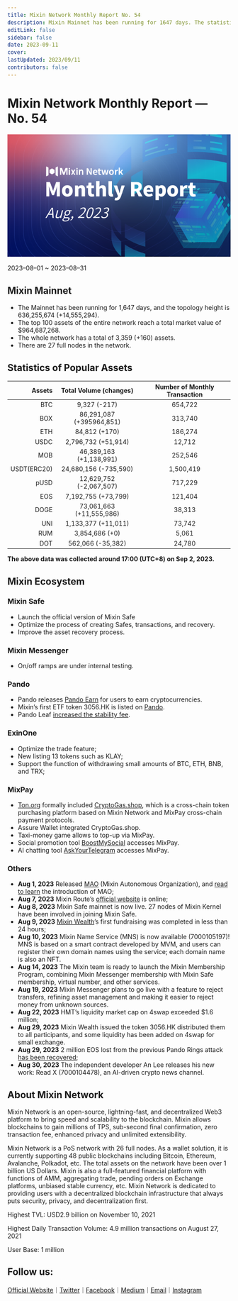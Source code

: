 ```yaml
---
title: Mixin Network Monthly Report No. 54
description: Mixin Mainnet has been running for 1647 days. The statistics of popular assets are listed. Ecosystem development, with Mixin Safe, Pando, Mixpay, Quill and other news and events are listed.
editLink: false
sidebar: false
date: 2023-09-11
cover:
lastUpdated: 2023/09/11
contributors: false
---
```

# Mixin Network Monthly Report — No. 54

![monthly-report](./monthly-54.png)

2023–08–01 ~ 2023–08–31

## Mixin Mainnet
- The Mainnet has been running for 1,647 days, and the topology height is 636,255,674 (+14,555,294).
- The top 100 assets of the entire network reach a total market value of $964,687,268.
- The whole network has a total of 3,359 (+160) assets.
- There are 27 full nodes in the network.

## Statistics of Popular Assets

| Assets     | Total Volume (changes) | Number of Monthly Transaction |
|----------:|:----------------------:|:---------:|
| BTC        | 9,327 (-217)                |	654,722 |
| BOX	     | 86,291,087 (+395964,851)             | 313,740   |
| ETH      	 | 84,812 (+170)          	| 186,274  |
| USDC       | 2,796,732 (+51,914)         | 12,712   |
| MOB        | 46,389,163 (+1,138,991)          |	252,546   |
| USDT(ERC20)| 24,680,156 (-735,590)         	| 1,500,419 |
| pUSD	     | 12,629,752 (-2,067,507)	            | 717,229 |
| EOS        | 7,192,755 (+73,799)          	| 121,404   |
| DOGE	     | 73,061,663 (+11,555,986)           | 38,313   |
| UNI	     | 1,133,377 (+11,011)           | 73,742  |
| RUM        | 3,854,686 (+0)         | 5,061   |
| DOT        | 562,066 (-35,382)         	| 24,780    |

 **The above data was collected around 17:00 (UTC+8) on Sep 2, 2023.**

## Mixin Ecosystem

### Mixin Safe
- Launch the official version of Mixin Safe
- Optimize the process of creating Safes, transactions, and recovery.
- Improve the asset recovery process.

### Mixin Messenger
- On/off ramps are under internal testing.

### Pando
- Pando releases [Pando Earn](https://app.pando.im/earn) for users to earn cryptocurrencies.
- Mixin’s first ETF token 3056.HK is listed on [Pando](https://app.pando.im/swap?mode=pro&base=5c392265-1e05-3520-a25b-2fe9e36510d7&quote=31d2ea9c-95eb-3355-b65b-ba096853bc18).
- Pando Leaf [increased the stability fee](https://pando.im/news/2023/2023-08-21-increasing-stability-fee-in-pando-leaf/).

### ExinOne
- Optimize the trade feature;
- New listing 13 tokens such as KLAY;
- Support the function of withdrawing small amounts of BTC, ETH, BNB, and TRX;

### MixPay
- [Ton.org](https://ton.org) formally included [CryptoGas.shop](https://cryptogas.shop/), which is a cross-chain token purchasing platform based on Mixin Network and MixPay cross-chain payment protocols.
- Assure Wallet integrated CryptoGas.shop.
- Taxi-money game allows to top-up via MixPay.
- Social promotion tool [BoostMySocial](https://t.me/BoostMySocialBot) accesses MixPay.
- AI chatting tool [AskYourTelegram](https://t.me/AskYourTelegramProBot) accesses MixPay.

### Others
- **Aug 1, 2023** Released [MAO](https://mao.observer/) (Mixin Autonomous Organization), and [read to learn](https://quail.ink/observermao/p/mixin) the introduction of MAO;
- **Aug 7, 2023** Mixin Route’s [official website](https://route.mixin.one/) is online;
- **Aug 8, 2023** Mixin Safe mainnet is now live. 27 nodes of Mixin Kernel have been involved in joining Mixin Safe.
- **Aug 9, 2023**  [Mixin Wealth](https://wealth.mixin.one/)’s first fundraising was completed in less than 24 hours;
- **Aug 10, 2023** Mixin Name Service (MNS) is now available (7000105197)! MNS is based on a smart contract developed by MVM, and users can register their own domain names using the service; each domain name is also an NFT.
- **Aug 14, 2023** The Mixin team is ready to launch the Mixin Membership Program, combining Mixin Messenger membership with Mixin Safe membership, virtual number, and other services.
- **Aug 19, 2023** Mixin Messenger plans to go live with a feature to reject transfers, refining asset management and making it easier to reject money from unknown sources.
- **Aug 22, 2023** HMT’s liquidity market cap on 4swap exceeded $1.6 million;
- **Aug 29, 2023** Mixin Wealth issued the token 3056.HK distributed them to all participants, and some liquidity has been added on 4swap for small exchange.
- **Aug 29, 2023** 2 million EOS lost from the previous Pando Rings attack [has been recovered](https://eosflare.io/tx/88E5045C7F2BF91D93B550107C337A27A1F43E285C820C9F29F67EA7A7BFD4EC);
- **Aug 30, 2023** The independent developer An Lee releases his new work: Read X (7000104478), an AI-driven crypto news channel.

## About Mixin Network

Mixin Network is an open-source, lightning-fast, and decentralized Web3 platform to bring speed and scalability to the blockchain. Mixin allows blockchains to gain millions of TPS, sub-second final confirmation, zero transaction fee, enhanced privacy and unlimited extensibility.

Mixin Network is a PoS network with 26 full nodes. As a wallet solution, it is currently supporting 48 public blockchains including Bitcoin, Ethereum, Avalanche, Polkadot, etc. The total assets on the network have been over 1 billion US Dollars. Mixin is also a full-featured financial platform with functions of AMM, aggregating trade, pending orders on Exchange platforms, unbiased stable currency, etc. Mixin Network is dedicated to providing users with a decentralized blockchain infrastructure that always puts security, privacy, and decentralization first.

Highest TVL: USD2.9 billion on November 10, 2021

Highest Daily Transaction Volume: 4.9 million transactions on August 27, 2021

User Base: 1 million

## Follow us:

[Official Website](https://mixin.one/)｜[Twitter](https://twitter.com/MixinKernel)｜[Facebook](https://www.facebook.com/MixinNetwork)｜[Medium](https://medium.com/mixinnetwork)｜[Email](contact@mixin.one)｜[Instagram](https://instagram.com/mixinnetwork)
